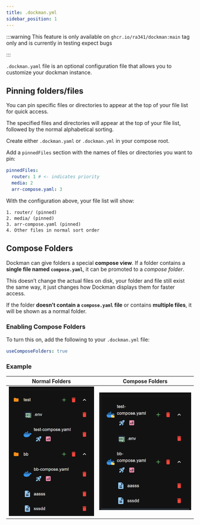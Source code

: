 ```yaml
---
title: .dockman.yml
sidebar_position: 1
---
```


:::warning
This feature is only available on ```ghcr.io/ra341/dockman:main``` tag only
and is currently in testing expect bugs

:::

`.dockman.yaml` file is an optional configuration file that allows you to customize your dockman instance.

## Pinning folders/files

You can pin specific files or directories to appear at the top of your file list for quick access.

The specified files and directories will appear at the top of your file list, followed by the normal
alphabetical sorting.

Create either `.dockman.yaml` or `.dockman.yml` in your compose root.

Add a `pinnedFiles` section with the names of files or directories you want to pin:

```yaml title=".dockman.yml"
pinnedFiles:
  router: 1 # <- indicates priority
  media: 2
  arr-compose.yaml: 3
```

With the configuration above, your file list will show:

```
1. router/ (pinned)
2. media/ (pinned)
3. arr-compose.yaml (pinned)
4. Other files in normal sort order
```

## Compose Folders

Dockman can give folders a special **compose view**.
If a folder contains a **single file named `compose.yaml`**, it can be promoted to a *compose folder*.

This doesn’t change the actual files on disk, your folder and file still exist the same way,
it just changes how Dockman displays them for faster access.

If the folder **doesn’t contain a `compose.yaml` file** or contains **multiple files**, it will be shown as a normal
folder.

### Enabling Compose Folders

To turn this on, add the following to your `.dockman.yml` file:

```yaml title=".dockman.yml"
useComposeFolders: true
```

### Example

| Normal Folders                                  | Compose Folders                       |
|-------------------------------------------------|---------------------------------------|
| ![normal-folders.png](./img/folders-normal.png) | ![img.png](./img/folders-compose.png) |
